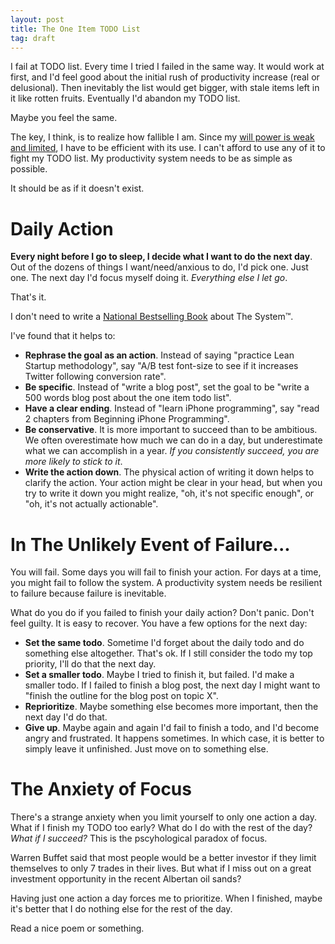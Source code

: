 ```yaml
---
layout: post
title: The One Item TODO List
tag: draft
---
```


I fail at TODO list. Every time I tried I failed in the same way. It would work
at first, and I'd feel good about the initial rush of productivity increase
(real or delusional). Then inevitably the list would get bigger, with stale
items left in it like rotten fruits. Eventually I'd abandon my TODO list.

Maybe you feel the same.

The key, I think, is to realize how fallible I am. Since my [will power is weak
and limited](http://www.nytimes.com/2008/04/02/opinion/02aamodt.htm), I have to
be efficient with its use. I can't afford to use any of it to fight my TODO
list. My productivity system needs to be as simple as possible.

It should be as if it doesn't exist.

# Daily Action

__Every night before I go to sleep, I decide what I want to do the next
day__. Out of the dozens of things I want/need/anxious to do, I'd pick one. Just
one. The next day I'd focus myself doing it. _Everything else I let go_.

That's it.

I don't need to write a
[National Bestselling Book](http://www.amazon.com/Getting-Things-Done-Stress-Free-Productivity/dp/0142000280/ref=sr_1_1?ie=UTF8&qid=1318836563&sr=8-1)
about The System&trade;.

I've found that it helps to:

+ __Rephrase the goal as an action__. Instead of saying "practice Lean Startup methodology", say "A/B test font-size to see if it increases Twitter following conversion rate".
+ __Be specific__. Instead of "write a blog post", set the goal to be "write a 500 words blog post about the one item todo list".
+ __Have a clear ending__. Instead of "learn iPhone programming", say "read 2 chapters from Beginning iPhone Programming".
+ __Be conservative__. It is more important to succeed than to be ambitious. We often overestimate how much we can do in a day, but underestimate what we can accomplish in a year. _If you consistently succeed, you are more likely to stick to it_.
+ __Write the action down__. The physical action of writing it down helps to clarify the action. Your action might be clear in your head, but when you try to write it down you might realize, "oh, it's not specific enough", or "oh, it's not actually actionable".

# In The Unlikely Event of Failure...

You will fail. Some days you will fail to finish your action. For days at a
time, you might fail to follow the system. A productivity system needs be
resilient to failure because failure is inevitable.

What do you do if you failed to finish your daily action? Don't panic. Don't feel
guilty. It is easy to recover. You have a few options for the next day:

+ __Set the same todo__. Sometime I'd forget about the daily todo and do something else altogether. That's ok. If I still consider the todo my top priority, I'll do that the next day.
+ __Set a smaller todo__. Maybe I tried to finish it, but failed. I'd make a smaller todo. If I failed to finish a blog post, the next day I might want to "finish the outline for the blog post on topic X".
+ __Reprioritize__. Maybe something else becomes more important, then the next day I'd do that.
+ __Give up__. Maybe again and again I'd fail to finish a todo, and I'd become angry and frustrated. It happens sometimes. In which case, it is better to simply leave it unfinished. Just move on to something else.

# The Anxiety of Focus

There's a strange anxiety when you limit yourself to only one action a day. What
if I finish my TODO too early? What do I do with the rest of the day? _What if I
succeed?_ This is the pscyhological paradox of focus.

Warren Buffet said that most people would be a better investor if they limit
themselves to only 7 trades in their lives. But what if I miss out on a great
investment opportunity in the recent Albertan oil sands?

Having just one action a day forces me to prioritize. When I finished, maybe
it's better that I do nothing else for the rest of the day.

Read a nice poem or something.
